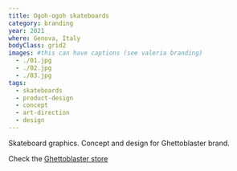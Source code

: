 ```yaml
---
title: Ogoh-ogoh skateboards
category: branding
year: 2021
where: Genova, Italy
bodyClass: grid2
images: #this can have captions (see valeria branding)
  - ./01.jpg
  - ./02.jpg
  - ./03.jpg
tags:
  - skateboards
  - product-design
  - concept
  - art-direction
  - design
---
```


Skateboard graphics. Concept and design for Ghettoblaster brand.

Check the [Ghettoblaster store](https://ghettoblasterwear/?source=rokma.com)
